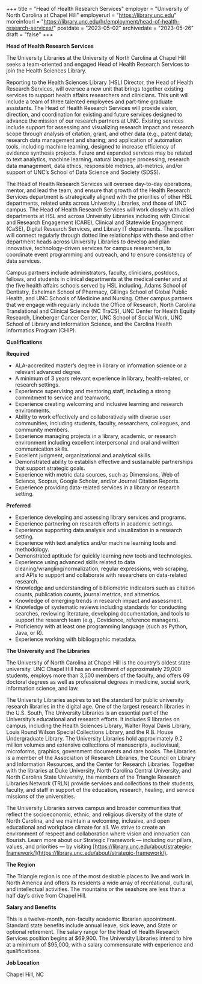 +++
title = "Head of Health Research Services"
employer = "University of North Carolina at Chapel Hill"
employerurl = "https://library.unc.edu"
moreinfourl = "https://library.unc.edu/hr/employment/head-of-health-research-services/"
postdate = "2023-05-02"
archivedate = "2023-05-26"
draft = "false"
+++

**Head of Health Research Services**

The University Libraries at the University of North Carolina at Chapel Hill seeks a team-oriented and engaged Head of Health Research Services to join the Health Sciences Library.

Reporting to the Health Sciences Library (HSL) Director, the Head of Health Research Services, will oversee a new unit that brings together existing services to support health affairs researchers and clinicians. This unit will include a team of three talented employees and part-time graduate assistants. The Head of Health Research Services will provide vision, direction, and coordination for existing and future services designed to advance the mission of our research partners at UNC. Existing services include support for assessing and visualizing research impact and research scope through analysis of citation, grant, and other data (e.g., patent data); research data management and sharing; and application of automation tools, including machine learning, designed to increase efficiency of evidence synthesis projects. Future and expanded services may be related to text analytics, machine learning, natural language processing, research data management, data ethics, responsible metrics, alt-metrics, and/or support of UNC’s School of Data Science and Society (SDSS).

The Head of Health Research Services will oversee day-to-day operations, mentor, and lead the team, and ensure that growth of the Health Research Services department is strategically aligned with the priorities of other HSL departments, related units across University Libraries, and those of UNC campus. The Head of Health Research Services will work closely with allied departments at HSL and across University Libraries including with Clinical and Research Engagement (CARE), Clinical and Statewide Engagement (CaSE), Digital Research Services, and Library IT departments. The position will connect regularly through dotted line relationships with these and other department heads across University Libraries to develop and plan innovative, technology-driven services for campus researchers, to coordinate event programming and outreach, and to ensure consistency of data services.

Campus partners include administrators, faculty, clinicians, postdocs, fellows, and students in clinical departments at the medical center and at the five health affairs schools served by HSL including, Adams School of Dentistry, Eshelman School of Pharmacy, Gillings School of Global Public Health, and UNC Schools of Medicine and Nursing. Other campus partners that we engage with regularly include the Office of Research, North Carolina Translational and Clinical Science (NC TraCS), UNC Center for Health Equity Research, Lineberger Cancer Center, UNC School of Social Work, UNC School of Library and information Science, and the Carolina Health Informatics Program (CHIP).

**Qualifications**

**Required**

- ALA-accredited master’s degree in library or information science or a relevant advanced degree.
- A minimum of 3 years relevant experience in library, health-related, or research settings.
- Experience supervising and mentoring staff, including a strong commitment to service and teamwork.
- Experience creating welcoming and inclusive learning and research environments.
- Ability to work effectively and collaboratively with diverse user communities, including students, faculty, researchers, colleagues, and community members.
- Experience managing projects in a library, academic, or research environment including excellent interpersonal and oral and written communication skills.
- Excellent judgment, organizational and analytical skills.
- Demonstrated ability to establish effective and sustainable partnerships that support strategic goals.
- Experience with metric data sources, such as Dimensions, Web of Science, Scopus, Google Scholar, and/or Journal Citation Reports.
- Experience providing data-related services in a library or research setting.

**Preferred**

- Experience developing and assessing library services and programs.
- Experience partnering on research efforts in academic settings.
- Experience supporting data analysis and visualization in a research setting.
- Experience with text analytics and/or machine learning tools and methodology.
- Demonstrated aptitude for quickly learning new tools and technologies.
- Experience using advanced skills related to data cleaning/wrangling/normalization, regular expressions, web scraping, and APIs to support and collaborate with researchers on data-related research.
- Knowledge and understanding of bibliometric indicators such as citation counts, publication counts, journal metrics, and altmetrics.
- Knowledge of emerging trends in research impact and assessment.
- Knowledge of systematic reviews including standards for conducting searches, reviewing literature, developing documentation, and tools to support the research team (e.g., Covidence, reference managers).
- Proficiency with at least one programming language (such as Python, Java, or R).
- Experience working with bibliographic metadata.

**The University and The Libraries**

The University of North Carolina at Chapel Hill is the country’s oldest state university. UNC Chapel Hill has an enrollment of approximately 29,000 students, employs more than 3,500 members of the faculty, and offers 69 doctoral degrees as well as professional degrees in medicine, social work, information science, and law.

The University Libraries aspires to set the standard for public university research libraries in the digital age. One of the largest research libraries in the U.S. South, The University Libraries is an essential part of the University’s educational and research efforts. It includes 9 libraries on campus, including the Health Sciences Library, Walter Royal Davis Library, Louis Round Wilson Special Collections Library, and the R.B. House Undergraduate Library. The University Libraries hold approximately 9.2 million volumes and extensive collections of manuscripts, audiovisual, microforms, graphics, government documents and rare books. The Libraries is a member of the Association of Research Libraries, the Council on Library and Information Resources, and the Center for Research Libraries. Together with the libraries at Duke University, North Carolina Central University, and North Carolina State University, the members of the Triangle Research Libraries Network (TRLN) provide services and collections to their students, faculty, and staff in support of the education, research, healing, and service missions of the universities.

The University Libraries serves campus and broader communities that reflect the socioeconomic, ethnic, and religious diversity of the state of North Carolina, and we maintain a welcoming, inclusive, and open educational and workplace climate for all. We strive to create an environment of respect and collaboration where vision and innovation can flourish. Learn more about our Strategic Framework — including our pillars, values, and priorities — by visiting [https://library.unc.edu/about/strategic-framework/](https://library.unc.edu/about/strategic-framework/).

**The Region**

The Triangle region is one of the most desirable places to live and work in North America and offers its residents a wide array of recreational, cultural, and intellectual activities. The mountains or the seashore are less than a half day’s drive from Chapel Hill.

**Salary and Benefits**

This is a twelve-month, non-faculty academic librarian appointment. Standard state benefits include annual leave, sick leave, and State or optional retirement. The salary range for the Head of Health Research Services position begins at $69,900. The University Libraries intend to hire at a minimum of $95,000, with a salary commensurate with experience and qualifications.

**Job Location**

Chapel Hill, NC
